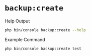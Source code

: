# `backup:create`

<div class="code-title auto-refresh">Help Output</div>

```bash
php bin/console backup:create --help
```

[](../assets/backup-create-help.html ':include :type=html')


<div class="code-title auto-refresh">Example Command</div>

```bash
php bin/console backup:create test
```

[](../assets/backup-create.html ':include :type=html')
